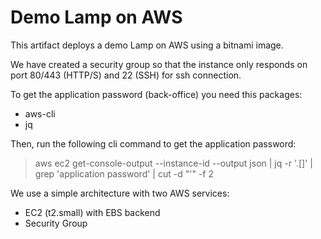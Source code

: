 # Demo Lamp  on AWS

This artifact deploys a demo Lamp on AWS using a bitnami image.

We have created a security group so that the instance only responds on port 80/443 (HTTP/S) and 22 (SSH) for ssh connection.

To get the application password (back-office) you need this packages: 
 - aws-cli
 - jq

Then, run the following cli command to get the application password: 
>  aws ec2 get-console-output  --instance-id <instanceId>  --output json | jq -r '.[]' | grep 'application password'  | cut -d "'" -f 2

We use a simple architecture with two AWS services:
 - EC2 (t2.small) with EBS backend
 - Security Group